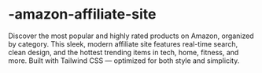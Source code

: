 # -amazon-affiliate-site
Discover the most popular and highly rated products on Amazon, organized by category. This sleek, modern affiliate site features real-time search, clean design, and the hottest trending items in tech, home, fitness, and more. Built with Tailwind CSS — optimized for both style and simplicity.
